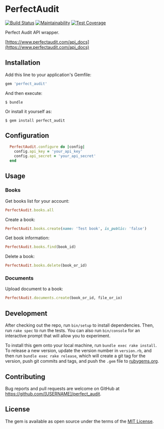 # PerfectAudit

[![Build Status](https://travis-ci.org/igor-alexandrov/perfect_audit.svg?branch=master)](https://travis-ci.org/igor-alexandrov/perfect_audit)
[![Maintainability](https://api.codeclimate.com/v1/badges/72f40b05552e16b9cd4f/maintainability)](https://codeclimate.com/github/igor-alexandrov/perfect_audit/maintainability)
[![Test Coverage](https://api.codeclimate.com/v1/badges/72f40b05552e16b9cd4f/test_coverage)](https://codeclimate.com/github/igor-alexandrov/perfect_audit/test_coverage)

Perfect Audit API wrapper.

[https://www.perfectaudit.com/api_docs](https://www.perfectaudit.com/api_docs)

## Installation

Add this line to your application's Gemfile:

```ruby
gem 'perfect_audit'
```

And then execute:

    $ bundle

Or install it yourself as:

    $ gem install perfect_audit

## Configuration

``` ruby
  PerfectAudit.configure do |config|
    config.api_key = 'your_api_key'
    config.api_secret = 'your_api_secret'
  end
```

## Usage

### Books

Get books list for your account:

``` ruby
PerfectAudit.books.all
```

Create a book:

``` ruby
PerfectAudit.books.create(name: 'Test book', is_public: 'false')
```

Get book information:

``` ruby
PerfectAudit.books.find(book_id)
```

Delete a book:

``` ruby
PerfectAudit.books.delete(book_or_id)
```

### Documents

Upload document to a book:

``` ruby
PerfectAudit.documents.create(book_or_id, file_or_io)
```

## Development

After checking out the repo, run `bin/setup` to install dependencies. Then, run `rake spec` to run the tests. You can also run `bin/console` for an interactive prompt that will allow you to experiment.

To install this gem onto your local machine, run `bundle exec rake install`. To release a new version, update the version number in `version.rb`, and then run `bundle exec rake release`, which will create a git tag for the version, push git commits and tags, and push the `.gem` file to [rubygems.org](https://rubygems.org).

## Contributing

Bug reports and pull requests are welcome on GitHub at https://github.com/[USERNAME]/perfect_audit.


## License

The gem is available as open source under the terms of the [MIT License](http://opensource.org/licenses/MIT).

